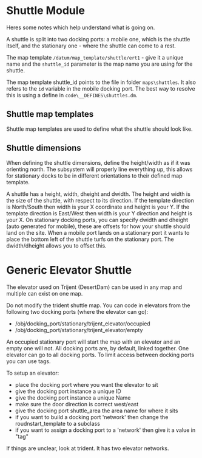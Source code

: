 # Shuttle Module

Heres some notes which help understand what is going on.

A shuttle is split into two docking ports: a mobile one, which is the shuttle itself, and the stationary one - where the shuttle can come to a rest.

The map template `/datum/map_template/shuttle/ert1` - give it a unique name and the `shuttle_id` parameter is the map name you are using for the shuttle.

The map template shuttle_id points to the file in folder `maps\shuttles`. It also refers to the `id` variable in the mobile docking port. The best way to resolve this is using a define in `code\__DEFINES\shuttles.dm`.
## Shuttle map templates

Shuttle map templates are used to define what the shuttle should look like.

## Shuttle dimensions

When defining the shuttle dimensions, define the height/width as if it was orienting north. The subsystem will properly line everything up, this allows for stationary docks to be in different orientations to their defined map template.

A shuttle has a height, width, dheight and dwidth. The height and width is the size of the shuttle, with respect to its direction. If the template direction is North/South then width is your X coordinate and height is your Y. If the template direction is East/West then width is your Y direction and height is your X. On stationary docking ports, you can specify dwidth and dheight (auto generated for mobile), these are offsets for how your shuttle should land on the site. When a mobile port lands on a stationary port it wants to place the bottom left of the shuttle turfs on the stationary port. The dwidth/dheight allows you to offset this.


# Generic Elevator Shuttle

The elevator used on Trijent (DesertDam) can be used in any map and multiple can exist on one map.

Do not modify the trident shuttle map. You can code in elevators from the following two docking ports (where the elevator can go):

- /obj/docking_port/stationary/trijent_elevator/occupied
- /obj/docking_port/stationary/trijent_elevator/empty

An occupied stationary port will start the map with an elevator and an empty one will not.
All docking ports are, by default, linked together. One elevator can go to all docking ports.
To limit access between docking ports you can use tags.

To setup an elevator:
- place the docking port where you want the elevator to sit
- give the docking port instance a unique ID
- give the docking port instance a unique Name
- make sure the door direction is correct west/east
- give the docking port shuttle_area the area name for where it sits
- if you want to build a docking port 'network' then change the roudnstart_template to a subclass
- if you want to assign a docking port to a 'network' then give it a value in "tag"

If things are unclear, look at trident. It has two elevator networks.
